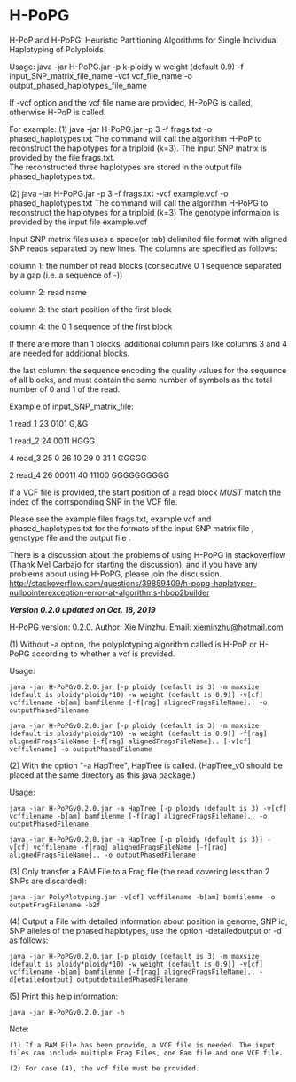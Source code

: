 # H-PoPG
H-PoP and H-PoPG:  Heuristic Partitioning Algorithms for Single Individual Haplotyping of Polyploids

Usage: 
       java -jar H-PoPG.jar -p k-ploidy w weight (default 0.9) -f input_SNP_matrix_file_name -vcf vcf_file_name  -o output_phased_haplotypes_file_name

If -vcf option and the vcf file name are provided, H-PoPG is called, otherwise H-PoP is called.

For example: 
(1)  java -jar H-PoPG.jar -p 3 -f frags.txt -o phased_haplotypes.txt
   The command will call the algorithm H-PoP to reconstruct the haplotypes for a triploid (k=3). 
   The input SNP matrix is provided by the file frags.txt.  
   The reconstructed three haplotypes are stored in the output file phased_haplotypes.txt.

(2) java -jar H-PoPG.jar -p 3 -f frags.txt -vcf example.vcf -o phased_haplotypes.txt
   The command will call the algorithm H-PoPG to reconstruct the haplotypes for a triploid (k=3)
   The genotype informaion is provided by the input file example.vcf
   
Input SNP matrix files uses a space(or tab) delimited file format with aligned SNP reads separated by new lines. 
The columns are specified as follows:

column 1: the number of read blocks (consecutive 0 1 sequence separated by a gap (i.e. a sequence of -))

column 2: read name

column 3: the start position of the first block

column 4: the 0 1 sequence of the first block

If there are more than 1 blocks, additional column pairs like columns 3 and 4 are needed for additional blocks. 

the last column: 
the sequence encoding the quality values for the sequence of all blocks, and must contain the same number of symbols as the total number of 0 and 1 of the read.

Example of input_SNP_matrix_file: 

1 read_1 23 0101 G,&G

1 read_2 24 0011 HGGG

4 read_3 25 0 26 10 29 0 31 1 GGGGG

2 read_4 26 00011 40 11100 GGGGGGGGGG


If a VCF file is provided, the start position of a read block _MUST_ match the index of the corrsponding SNP in the VCF file.

Please see the example files frags.txt, example.vcf and phased_haplotypes.txt
for the formats of the input SNP matrix file , genotype file and the output file . 

There is a discussion about the problems of using H-PoPG in stackoverflow (Thank Mel Carbajo for starting the discussion), and if you have any problems about using H-PoPG, please join the discussion. 
http://stackoverflow.com/questions/39859409/h-popg-haplotyper-nullpointerexception-error-at-algorithms-hbop2builder


*****Version 0.2.0 updated on Oct. 18, 2019*****

H-PoPG version: 0.2.0. Author: Xie Minzhu. Email: xieminzhu@hotmail.com 

(1) Without -a option, the polyplotyping algorithm called is H-PoP or H-PoPG according to whether a vcf is provided.

  Usage: 
  
    java -jar H-PoPGv0.2.0.jar [-p ploidy (default is 3) -m maxsize (default is ploidy*ploidy*10) -w weight (default is 0.9)] -v[cf] vcffilename -b[am] bamfilenme [-f[rag] alignedFragsFileName].. -o outputPhasedFilename
      
    java -jar H-PoPGv0.2.0.jar [-p ploidy (default is 3) -m maxsize (default is ploidy*ploidy*10) -w weight (default is 0.9)] -f[rag] alignedFragsFileName [-f[rag] alignedFragsFileName].. [-v[cf] vcffilename] -o outputPhasedFilename

(2) With the option "-a HapTree", HapTree is called. (HapTree_v0 should be placed at the same directory as this java package.)

  Usage: 
  
    java -jar H-PoPGv0.2.0.jar -a HapTree [-p ploidy (default is 3) -v[cf] vcffilename -b[am] bamfilenme [-f[rag] alignedFragsFileName].. -o outputPhasedFilename
      
    java -jar H-PoPGv0.2.0.jar -a HapTree [-p ploidy (default is 3)] -v[cf] vcffilename -f[rag] alignedFragsFileName [-f[rag] alignedFragsFileName].. -o outputPhasedFilename

(3) Only transfer a BAM File to a Frag file (the read covering less than 2 SNPs are discarded): 

    java -jar PolyPlotyping.jar -v[cf] vcffilename -b[am] bamfilenme -o outputFragFilename -b2f

(4) Output a File with detailed information about position in genome, SNP id, SNP alleles of the phased haplotypes, use the option -detailedoutput or -d as follows:

    java -jar H-PoPGv0.2.0.jar [-p ploidy (default is 3) -m maxsize (default is ploidy*ploidy*10) -w weight (default is 0.9)] -v[cf] vcffilename -b[am] bamfilenme [-f[rag] alignedFragsFileName].. -d[etailedoutput] outputdetailedPhasedFilename

(5) Print this help information: 

    java -jar H-PoPGv0.2.0.jar -h

 Note: 
 
    (1) If a BAM File has been provide, a VCF file is needed. The input files can include multiple Frag Files, one Bam file and one VCF file.
    
    (2) For case (4), the vcf file must be provided.
